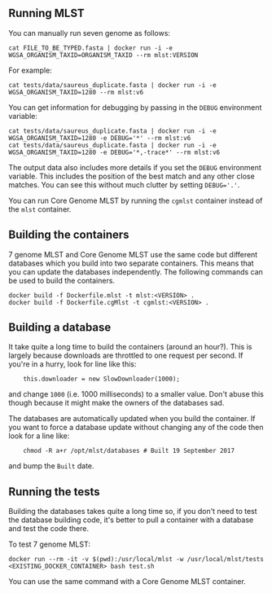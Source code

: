 ## Running MLST

You can manually run seven genome as follows:

```
cat FILE_TO_BE_TYPED.fasta | docker run -i -e WGSA_ORGANISM_TAXID=ORGANISM_TAXID --rm mlst:VERSION
```

For example:

```
cat tests/data/saureus_duplicate.fasta | docker run -i -e WGSA_ORGANISM_TAXID=1280 --rm mlst:v6
```

You can get information for debugging by passing in the `DEBUG` environment variable:

```
cat tests/data/saureus_duplicate.fasta | docker run -i -e WGSA_ORGANISM_TAXID=1280 -e DEBUG='*' --rm mlst:v6
cat tests/data/saureus_duplicate.fasta | docker run -i -e WGSA_ORGANISM_TAXID=1280 -e DEBUG='*,-trace*' --rm mlst:v6
```

The output data also includes more details if you set the `DEBUG` environment variable.  This includes 
the position of the best match and any other close matches.  You can see this without much clutter 
by setting `DEBUG='.'`.

You can run Core Genome MLST by running the `cgmlst` container instead of the `mlst` container.

## Building the containers

7 genome MLST and Core Genome MLST use the same code but different databases 
which you build into two separate containers.  This means that you can 
update the databases independently.  The following commands can be used 
to build the containers.

```
docker build -f Dockerfile.mlst -t mlst:<VERSION> .
docker build -f Dockerfile.cgMlst -t cgmlst:<VERSION> .
```

## Building a database

It take quite a long time to build the containers (around an hour?).  This is 
largely because downloads are throttled to one request per second.  If you're 
in a hurry, look for line like this:

```
    this.downloader = new SlowDownloader(1000);
```

and change `1000` (i.e. 1000 milliseconds) to a smaller value.  Don't abuse 
this though because it might make the owners of the databases sad.

The databases are automatically updated when you build the container.  If 
you want to force a database update without changing any of the code then 
look for a line like:

```
    chmod -R a+r /opt/mlst/databases # Built 19 September 2017
```

and bump the `Built` date.

## Running the tests

Building the databases takes quite a long time so, if you don't need to test 
the database building code, it's better to pull a container with a database 
and test the code there.

To test 7 genome MLST:

```
docker run --rm -it -v $(pwd):/usr/local/mlst -w /usr/local/mlst/tests <EXISTING_DOCKER_CONTAINER> bash test.sh
```

You can use the same command with a Core Genome MLST container.